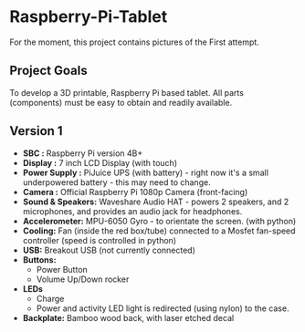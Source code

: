 # Raspberry-Pi-Tablet
For the moment, this project contains pictures of the First attempt.

## Project Goals
To develop a 3D printable, Raspberry Pi based tablet. All parts (components) must be easy to obtain and readily available.

## Version 1
- **SBC :** Raspberry Pi version 4B+
- **Display :** 7 inch LCD Display (with touch)
- **Power Supply :** PiJuice UPS (with battery) - right now it's a small underpowered battery - this may need to change.
- **Camera :** Official Raspberry Pi 1080p Camera (front-facing)
- **Sound & Speakers:** Waveshare Audio HAT - powers 2 speakers, and 2 microphones, and provides an audio jack for headphones.
- **Accelerometer:** MPU-6050 Gyro - to orientate the screen. (with python)
- **Cooling:** Fan (inside the red box/tube) connected to a Mosfet fan-speed controller (speed is controlled in python)
- **USB:** Breakout USB (not currently connected)
- **Buttons:**
  - Power Button
  - Volume Up/Down rocker
- **LEDs**
  - Charge
  - Power and activity LED light is redirected (using nylon) to the case.
- **Backplate:** Bamboo wood back, with laser etched decal